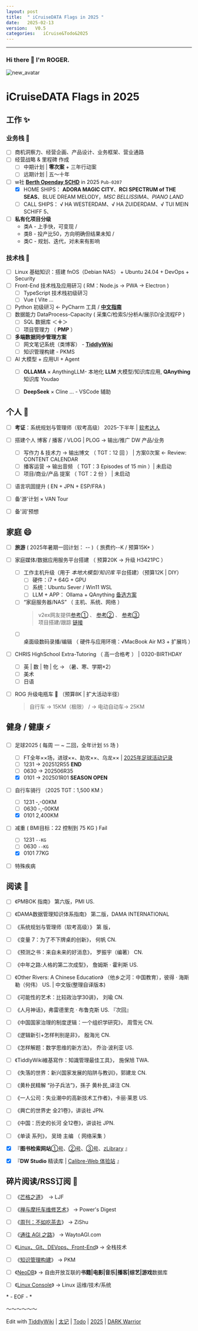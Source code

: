 ```yaml
---
layout: post
title:  " iCruiseDATA Flags in 2025 "
date:   2025-02-13
version:   V0.5
categories:   iCruise&Todo&2025
---
```


------

### Hi there 👋 I'm ROGER. 

![new_avatar](https://fastly.jsdelivr.net/gh/iCruiseDATA/picx-images-hosting@master/20250102/Tangtang.pfeyq6m69.webp "Here's my new family buddy ' TangTang '.")

<!--
**5iCruise/5iCruise** is a ✨ _special_ ✨ repository because its `README.md` (this file) appears on your GitHub profile.

Here are some ideas to get you started:

- 🔭 I’m currently working on ...
- 🌱 I’m currently learning ...
- 👯 I’m looking to collaborate on ...
- 🤔 I’m looking for help with ...
- 💬 Ask me about ...
- 📫 How to reach me: ...
- 😄 Pronouns: ...
- ⚡ Fun fact: ...
-->

# iCruiseDATA Flags in 2025  

## 工作  ✨    
### 业务栈 💬     
- [ ] 商机洞察力、经营企画、产品设计、业务框架、营业通路       
- [ ] 经营战略 & 里程碑 作成
    - [ ]  中期计划 | **零次案** + 三年行动案     
    - [ ]  远期计划 | 五～十年
- [ ] w社 [**Berth Openday SCHD**](#216-Ships) in 2025 `Pub-0207`
    - [x]  HOME SHIPS： **ADORA MAGIC CITY**、**RCI SPECTRUM of THE SEAS**、BLUE DREAM MELODY，_MSC BELLISSIMA_、_PIANO LAND_
    - [ ]  CALL SHIPS： √ HA WESTERDAM、√ HA ZUIDERDAM、√ TUI MEIN SCHIFF 5、
- [ ] **私有化项目分级**  
   * 类A - 上手快，可变现 / 
   * 类B - 投产比50，方向明确但结果未知 / 
   * 类C - 规划、迭代，对未来有影响  


### 技术栈 🔭     
- [ ] Linux 基础知识：搭建 fnOS（Debian NAS） + Ubuntu 24.04 + DevOps + Security
- [ ] Front-End 技术栈及应用研习 ( RM：Node.js → PWA → Electron )    
    - [ ] TypeScript 技术栈初级研习
    - [ ] Vue ( Vite ... 
- [ ] Python 初级研习 ← PyCharm 工具 / [**中文指南**](https://pycharm.iswbm.com/)
- [ ] 数据能力 DataProcess-Capacity ( 采集C/检索S/分析A/展示D/全流程FP )
    - [ ] SQL 数据库  ＜**＋**＞     
    - [ ] 项目管理力  （ **PMP** ）
- [ ] **多端数据同步管理方案**
    - [ ] 网文笔记系统（类博客） -  [**TiddlyWiki**](https://darkwarrior2025.xyz/)
    - [ ] 知识管理构建 - PKMS
- [ ] AI 大模型 + 应用UI + Agent    
    - [ ] **OLLAMA** × AnythingLLM-  本地化 **LLM** 大模型/知识库应用, **QAnything** 知识库 Youdao    
    - [ ] **DeepSeek** × Cline ... - VSCode 辅助   


## 个人  🌱    
- [ ] **考证**：系统规划与管理师（软考高级）  2025-下半年 | [软考达人](https://ruankaodaren.com/exam/#/)  
- [ ] 搭建个人 博客 / 播客 /  VLOG | PLOG  →  输出/推广 DW 产品/业务
    - [ ] 写作力 & 技术力 → 输出博文 （ TGT：12 回 ） | 方案0次案 ← Review: CONTENT CALENDAR         
    - [ ] 播客运营 → 输出音频   （ TGT：3 Episodes of 15 min ）| 未启动      
    - [ ] 项目/商业/产品 提案 （ TGT：2 份 ） | 未启动
- [ ] 语言巩固提升 ( EN + JPN + ESP/FRA )
- [ ] 备'游'计划  ×  VAN Tour  
- [ ] 备'润'预想


## 家庭  😄  
- [ ] **旅游** ( 2025年暑期一回计划： -- )（ 旅费约--K / 预算15K+ ）
- [ ] 家庭媒体/数据应用服务平台搭建 （ 预算20K → 升级 H3421PC ）
    - [ ] 工作主机升级（用于 *本地大模型/知识库* 平台搭建）（预算12K | DIY）
        - [ ] 硬件：i7 + 64G + GPU
        - [ ] 系统：Ubuntu Sever / Win11 WSL
        - [ ] LLM + APP： Ollama + QAnything [备选方案](/#up主)
    - [ ] “家庭服务器/NAS” （ 主机、系统、网络 ）
         > v2ex网友提供[参考①](https://v2ex.com/t/992023) 、 [参考②](https://v2ex.com/t/1006585) 、 [参考③](https://mebtte.com/my_nas)    
         > 项目搭建/跟踪 [链接](https://darkwarrior2025.xyz/#HOME%20NAS%20BUILT%20-%202025:QuickNotes%20%5B%5BHOME%20NAS%20BUILT%20-%202025%5D%5D%20Y-%E7%A1%AC%E4%BB%B6%26%E7%B3%BB%E7%BB%9F%26%E5%BA%94%E7%94%A8%E9%85%8D%E7%BD%AE%20%24%3A%2Fplugins%2Fnico%2Fprojectify%2Fui%2Fconfig%2FCategories%20%E6%83%B3%E6%B3%95%E6%94%B6%E9%9B%86%E5%99%A8)
    - [ ] 桌面级数码录播/编辑  （ 硬件与应用环境：√MacBook Air M3 + 扩展坞 ）    
- [ ] CHRIS HighSchool Extra-Tutoring （ 高一合格考 ） | 0320-BIRTHDAY    
    - [ ] 英 | 数 | 物 | 化  → （暑、寒、学期×2）  
    - [ ] 美术
    - [ ] 日语
- [ ] ROG 升级电瓶车 🛵 （预算8K | 扩大活动半径）
     > 自行车 → 15KM（极限） / → 电动自动车→ 25KM


## 健身 / 健康  ⚡   
- [ ] 足球2025 ( 每周 一 ~ 二回，全年计划 `55` 场 )    
    - [ ] FT全年××场，进球××、助攻××、乌龙××  | [2025年足球活动记录](https://darkwarrior2025.xyz/#2024年足球活动记录)
    - [ ] 1231  →  202512R55    **END**
    - [ ] 0630  →  202506R35       
    - [x] 0101  →  202501R01    **SEASON OPEN**
- [ ] 自行车骑行 （2025 TGT：1,500 KM ）    
    - [ ] 1231 -,-00KM   
    - [ ] 0630 -,-00KM   
    - [x] 0101 2,400KM   
- [ ] 减重 ( BMI目标：22  控制到 75 KG ) Fail
    - [ ] 1231 `--KG`
    - [ ] 0630 `--KG`    
    - [x] 0101 77KG      
- [ ] 特殊疾病     


## 阅读  🤔   
- [ ] 《PMBOK 指南》 第六版，PMI US.
- [ ] 《DAMA数据管理知识体系指南》  第二版，DAMA INTERNATIONAL
- [ ] 《系统规划与管理师（软考高级）》  第 版，
- [ ] 《变量 7：为了不下牌桌的创新》， 何帆  CN.
- [ ] 《预测之书：来自未来的好消息》， 罗振宇（编著） CN.   
- [ ] 《中年之路:人格的第二次成型》， 詹姆斯 · 霍利斯  US.     
- [ ] 《Other Rivers: A Chinese Education》 （他乡之河：中国教育），彼得 · 海斯勒（何伟）  US. | 中文版(整理自译版本)   
- [ ] 《可能性的艺术：比较政治学30讲》， 刘瑜  CN.      
- [ ] 《人月神话》，弗雷德里克 · 布鲁克斯  US. 『次回』   
- [ ] 《中国国家治理的制度逻辑：一个组织学研究》， 周雪光  CN.     
- [ ] 《逻辑新引+怎样判别是非》， 殷海光  CN.      
- [ ] 《怎样解题：数学思维的新方法》， 乔治·波利亚  US.    
- [ ] 《TiddlyWiki維基寫作：知識管理最佳工具》， 施保旭  TWA.      
- [ ] 《失落的世界：新兴国家发展的陷阱与教训》，郭建龙  CN. 
- [ ] 《黄朴民精解 “孙子兵法”》，孫子 黄朴民_译注  CN.     
- [ ] 《一人公司：失业潮中的高新技术工作者》，卡丽·莱恩  US.    
- [ ] 《興亡的世界史  全21卷》，讲谈社   JPN.     
- [ ] 《中国：历史的长河  全12卷》，讲谈社   JPN.     
- [ ] 《单读 系列》， 吴琦 主编  （ 网络采集 ）    
- [x] 『**图书检索网站**[①号](https://book-searcher.eu.org/)、[②号](https://zlib.missuo.me/)、[③号](https://bk.hallowlib.org/)、[zLibrary](https://1lib.sk/) 』   
- [x] 『**DW Studio** 精读库 | [Calibre-Web 体验站](http://139.196.54.246:8083/) 』
 

## 碎片阅读/RSS订阅  👯   
- [ ] 《[芒格之道](https://ljf.com/archives/)》　→  LJF
- [ ] 《[禅与摩托车维修艺术](https://digest.wiki-power.com/)》  →  Power's Digest
- [ ] 《[周刊：不如吃茶去](https://weekly.zishu.me/weekly/)》   →  ZiShu     
- [ ] 《[通往 AGI 之路](https://waytoagi.feishu.cn/wiki/QPe5w5g7UisbEkkow8XcDmOpn8e)》  →  WaytoAGI.com
- [ ] 《[Linux、Git、DEVops、Front-End](https://www.yuque.com/u39067637/kf2l8e)》  →  全栈技术
- [ ] 《[知识管理构建](https://pkmer.cn/Pkmer-Docs)》  →  PKM
- [ ] 《[NeoDB](https://neodb.social/discover/)》  →  自由开放互联的**书籍|电影|音乐|播客|综艺|游戏**数据库
- [ ] 《[Linux Console](https://cn.linux-console.net/)》  → Linux 运维/技术/系统    


\* - EOF - \*

～～～～～～

Edit with [TiddlyWiki](/#tag) | [太记](/#tag) | [Todo](/#tag) | [2025](/#tag)  | [DARK Warrior](/#tag)  

